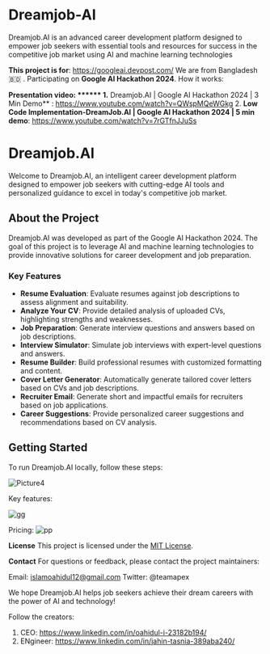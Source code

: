 # Dreamjob-AI
Dreamjob.AI is an advanced career development platform designed to empower job seekers with essential tools and resources for success in the competitive job market using AI and machine learning technologies

**This project is for**: https://googleai.devpost.com/ 
We are from Bangladesh 🇧🇩 . Participating on **Google AI Hackathon 2024**. 
How it works:

**Presentation video: ******
1.** Dreamjob.AI | Google AI Hackathon 2024 | 3 Min Demo** : https://www.youtube.com/watch?v=QWspMQeWGkg
2. **Low Code Implementation-DreamJob.AI | Google AI Hackathon 2024 | 5 min demo**: https://www.youtube.com/watch?v=7rGTfnJJuSs

# Dreamjob.AI

Welcome to Dreamjob.AI, an intelligent career development platform designed to empower job seekers with cutting-edge AI tools and personalized guidance to excel in today's competitive job market.

## About the Project

Dreamjob.AI was developed as part of the Google AI Hackathon 2024. The goal of this project is to leverage AI and machine learning technologies to provide innovative solutions for career development and job preparation.

### Key Features

- **Resume Evaluation**: Evaluate resumes against job descriptions to assess alignment and suitability.
- **Analyze Your CV**: Provide detailed analysis of uploaded CVs, highlighting strengths and weaknesses.
- **Job Preparation**: Generate interview questions and answers based on job descriptions.
- **Interview Simulator**: Simulate job interviews with expert-level questions and answers.
- **Resume Builder**: Build professional resumes with customized formatting and content.
- **Cover Letter Generator**: Automatically generate tailored cover letters based on CVs and job descriptions.
- **Recruiter Email**: Generate short and impactful emails for recruiters based on job applications.
- **Career Suggestions**: Provide personalized career suggestions and recommendations based on CV analysis.

## Getting Started

To run Dreamjob.AI locally, follow these steps:



![Picture4](https://github.com/wahidpanda/Dreamjob-AI/assets/110899864/bbde9c6c-d5e9-4f1a-b51d-d9574696aa7a)

Key features:

![gg](https://github.com/wahidpanda/Dreamjob-AI/assets/110899864/93a62731-4d30-4195-9a0a-c4e08089548d)

Pricing:
![pp](https://github.com/wahidpanda/Dreamjob-AI/assets/110899864/cda3d09c-5550-43fa-be5d-816ba4613678)

**License**
This project is licensed under the [MIT License](https://opensource.org/license/mit).

**Contact**
For questions or feedback, please contact the project maintainers:

Email: islamoahidul12@gmail.com
Twitter: @teamapex

We hope Dreamjob.AI helps job seekers achieve their dream careers with the power of AI and technology!

Follow the creators:

1. CEO: https://www.linkedin.com/in/oahidul-i-23182b194/ 
2. ENgineer: https://www.linkedin.com/in/jahin-tasnia-389aba240/
